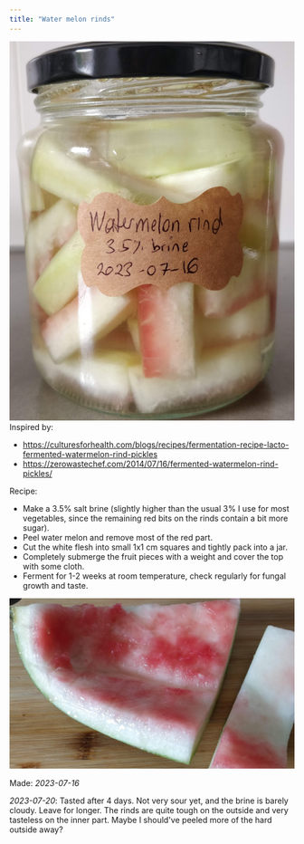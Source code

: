```yaml
---
title: "Water melon rinds"
---
```


![|400](projects/attachments/Pasted%20image%2020230722162137.png)
Inspired by: 
- https://culturesforhealth.com/blogs/recipes/fermentation-recipe-lacto-fermented-watermelon-rind-pickles
- https://zerowastechef.com/2014/07/16/fermented-watermelon-rind-pickles/

Recipe: 
- Make a 3.5% salt brine (slightly higher than the usual 3% I use for most vegetables, since the remaining red bits on the rinds contain a bit more sugar).
- Peel water melon and remove most of the red part.
- Cut the white flesh into small 1x1 cm squares and tightly pack into a jar.
- Completely submerge the fruit pieces with a weight and cover the top with some cloth. 
- Ferment for 1-2 weeks at room temperature, check regularly for fungal growth and taste. 

![|500](projects/attachments/Pasted%20image%2020230722162605.png)

Made: _2023-07-16_

_2023-07-20_: Tasted after 4 days. Not very sour yet, and the brine is barely cloudy. Leave for longer. The rinds are quite tough on the outside and very tasteless on the inner part. Maybe I should've peeled more of the hard outside away?